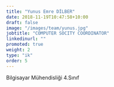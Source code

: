 ```yaml
---
title: "Yunus Emre DİLBER"
date: 2018-11-19T10:47:58+10:00
draft: false
image: "/images/team/yunus.jpg"
jobtitle: "COMPUTER SOCITY COORDINATOR"
linkedinurl: ""
promoted: true
weight: 2
type: "ik"
order: 5
---
```


Bilgisayar Mühendisliği 4.Sınıf
